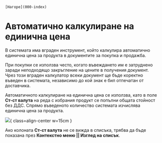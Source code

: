 ```{only} html
[Нагоре](000-index)
```

# **Автоматично калкулиране на единична цена**

В системата има вграден инструмент, който калкулира автоматично единична цена за продукта в документите за покупка и продажба.  

При покупки се използва често, когато въвеждането им е затруднено заради неподходящо закръгление на цените в получения документ. Чрез този вграден калкулатор всеки документ ще бъде коректно въведен в системата, независимо до кой знак е бил отпечатан от доставчика.   

Автоматичното калкулиране на единична цена се използва, като в поле **Ст-ст валута** на реда с избрания продукт се попълни общата стойност без ДДС. Спрямо въведеното количество системата изчислява единична цена за продукта.  

![](911-price-calc1.png){ class=align-center w=15cm }

Ако колоната **Ст-ст валута** не се вижда в списъка, трябва да бъде показана през **Контекстно меню || Изглед на списък**.  
